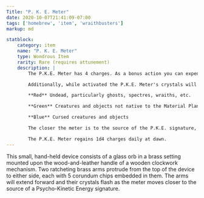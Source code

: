 ```yaml
---
Title: "P. K. E. Meter"
date: 2020-10-07T21:41:09-07:00
tags: ['homebrew', 'item', 'wraithbusters']
markup: md

statblock:
    category: item
    name: "P. K. E. Meter"
    type: Wondrous Item
    rarity: Rare (requires attunement)
    description: |
        The P.K.E. Meter has 4 charges. As a bonus action you can expend one charge to activate the meter for one hour, during which time you have advantage on Intelligence (Investigation) checks concerning the undead, curses, and extra-planar entities and objects.

        Additionally, while activated the P.K.E. Meter's crystals will glow in the presence of the undead, cursed items, or things not native to the Material Plane to a radius of 120 ft. The following colors indicate the type of presence detected:

        **Red** Undead, particularly ghosts, spectres, wraiths, etc.

        **Green** Creatures and objects not native to the Material Plane

        **Blue** Cursed creatures and objects

        The closer the meter is to the source of the P.K.E. signature, the brighter its crystals will glow. The crystals will flash when they are within 10 ft. The glass orb contains glowing red, green and blue mist that swirl and coalesce towards the general direction of the source.

        The P.K.E. Meter regains 1d4 charges daily at dawn.
---
```


This small, hand-held device consists of a glass orb in a brass setting mounted upon the wood-and-leather handle of a wooden clockwork mechanism. Two ratcheting brass arms protrude from the top of the device to either side,  each with 5 corundum chips embedded in them. The arms will extend forward and their crystals flash as the meter moves closer to the source of a Psycho-Kinetic Energy signature.
